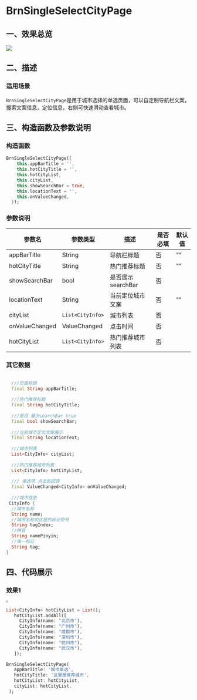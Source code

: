 # BrnSingleSelectCityPage

## 一、效果总览

![](./img/BrnSingleSelectCityPageIntro.png)

## 二、描述

### 适用场景

`BrnSingleSelectCityPage`是用于城市选择的单选页面，可以自定制导航栏文案，搜索文案信息，定位信息，右侧可快速滑动查看城市。

## 三、构造函数及参数说明

### 构造函数

```dart
BrnSingleSelectCityPage({
    this.appBarTitle = '',
    this.hotCityTitle = '',
    this.hotCityList,
    this.cityList,
    this.showSearchBar = true,
    this.locationText = '',
    this.onValueChanged,
  });
```



### 参数说明

| **参数名** | **参数类型** | **描述** | **是否必填** | **默认值** |
| --- | --- | --- | --- | --- |
| appBarTitle | String | 导航栏标题 | 否 | "" |
| hotCityTitle | String | 热门推荐标题 | 否 | "" |
| showSearchBar | bool | 是否展示searchBar | 否 |  |
| locationText | String | 当前定位城市文案 | 否 | "" |
| cityList | `List<CityInfo>` | 城市列表 | 否 |  |
| onValueChanged | ValueChanged | 点击时间 | 否 |  |
| hotCityList | `List<CityInfo>` | 热门推荐城市列表 | 否 |  |

### 其它数据


```dart
  
  ///页面标题  
  final String appBarTitle;  
  
  ///热门推荐标题  
  final String hotCityTitle;  
  
  ///是否 展示searchBar true  
  final bool showSearchBar;  
  
  ///当前城市定位文案展示  
  final String locationText;  
  
  ///城市列表  
  List<CityInfo> cityList;  
  
  ///热门推荐城市列表  
  List<CityInfo> hotCityList;  
  
  /// 单选项 点击的回调  
  final ValueChanged<CityInfo> onValueChanged;  
  
  ///城市信息  
 CityInfo {  
  //城市名称  
  String name;  
  //城市名称前这是的标记符号  
  String tagIndex;  
  //拼音  
  String namePinyin;  
  //唯一标记  
  String tag;  
}
```


## 四、代码展示

### 效果1

<img src="./img/BrnSingleSelectCityPageDemo1.png" style="zoom: 33%;" />

```dart
List<CityInfo> hotCityList = List();  
   hotCityList.addAll([  
     CityInfo(name: "北京市"),  
     CityInfo(name: "广州市"),  
     CityInfo(name: "成都市"),  
     CityInfo(name: "深圳市"),  
     CityInfo(name: "杭州市"),  
     CityInfo(name: "武汉市"),  
   ]);  

BrnSingleSelectCityPage(  
   appBarTitle: '城市单选',  
   hotCityTitle: '这里是推荐城市',  
   hotCityList: hotCityList,  
   cityList: hotCityList,  
 );  
   			
```
